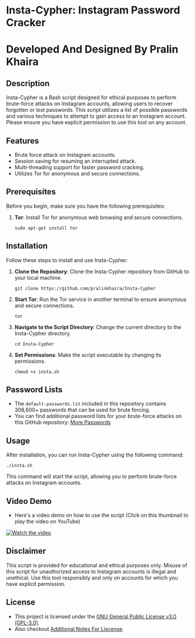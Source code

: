 # Insta-Cypher: Instagram Password Cracker
# Developed And Designed By Pralin Khaira

## Description

Insta-Cypher is a Bash script designed for ethical purposes to perform brute-force attacks on Instagram accounts, allowing users to recover forgotten or lost passwords. This script utilizes a list of possible passwords and various techniques to attempt to gain access to an Instagram account. Please ensure you have explicit permission to use this tool on any account.

## Features

- Brute force attack on Instagram accounts.
- Session saving for resuming an interrupted attack.
- Multi-threading support for faster password cracking.
- Utilizes Tor for anonymous and secure connections.

## Prerequisites

Before you begin, make sure you have the following prerequisites:

1. **Tor**: Install Tor for anonymous web browsing and secure connections.
   ```
   sudo apt-get install tor
   ```

## Installation

Follow these steps to install and use Insta-Cypher:

1. **Clone the Repository**: Clone the Insta-Cypher repository from GitHub to your local machine.
   ```
   git clone https://github.com/pralinkhaira/Insta-Cypher
   ```

2. **Start Tor**: Run the Tor service in another terminal to ensure anonymous and secure connections.
   ```
   tor
   ```

3. **Navigate to the Script Directory**: Change the current directory to the Insta-Cypher directory.
   ```
   cd Insta-Cypher
   ```

4. **Set Permissions**: Make the script executable by changing its permissions.
   ```
   chmod +x insta.sh
   ```

## Password Lists

- The `default-passwords.lst` included in this repository contains 308,600+ passwords that can be used for brute forcing.
- You can find additional password lists for your brute-force attacks on this GitHub repository: [More Passwords](https://github.com/scipag/password-list)

## Usage

After installation, you can run Insta-Cypher using the following command:
```
./insta.sh
```

This command will start the script, allowing you to perform brute-force attacks on Instagram accounts.

## Video Demo

- Here's a video demo on how to use the script (Click on this thumbnail to play the video on YouTube)

[![Watch the video](https://i.ibb.co/j6yFWK2/image.png)](https://youtu.be/xTxxrug6T2w)

## Disclaimer

This script is provided for educational and ethical purposes only. Misuse of this script for unauthorized access to Instagram accounts is illegal and unethical. Use this tool responsibly and only on accounts for which you have explicit permission.

## License

- This project is licensed under the [GNU General Public License v3.0 (GPL-3.0)](LICENSE).
- Also checkout [Additional Notes For Liscense](Additional-Note).
